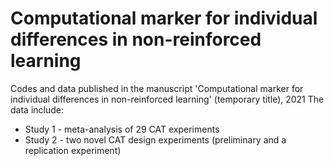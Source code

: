# Computational marker for individual differences in non-reinforced learning
Codes and data published in the manuscript 'Computational marker for individual differences in non-reinforced learning' (temporary title), 2021
The data include: 
* Study 1 - meta-analysis of 29 CAT experiments
* Study 2 - two novel CAT design experiments (preliminary and a replication experiment) 

 
